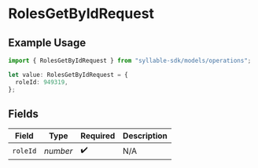 # RolesGetByIdRequest

## Example Usage

```typescript
import { RolesGetByIdRequest } from "syllable-sdk/models/operations";

let value: RolesGetByIdRequest = {
  roleId: 949319,
};
```

## Fields

| Field              | Type               | Required           | Description        |
| ------------------ | ------------------ | ------------------ | ------------------ |
| `roleId`           | *number*           | :heavy_check_mark: | N/A                |